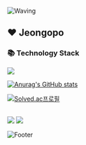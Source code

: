 
![Waving](https://capsule-render.vercel.app/api?type=Waving&height=200&text=Jeongopo!&fontAlign=80&fontAlignY=40&color=gradient)

## ❤ Jeongopo 

### 📚 Technology Stack
<img src="https://img.shields.io/badge/C++-blue?style=flat-square&logo=C%2B%2B&logoColor=white">

[![Anurag's GitHub stats](https://github-readme-stats.vercel.app/api?username=jeongopo)](https://github.com/jeongopo/github-readme-stats)

[![Solved.ac프로필](http://mazassumnida.wtf/api/v2/generate_badge?boj=jeongopo)](https://solved.ac/jeongopo)

<br>
<a href="https://velog.io/@jeongopo"><img src="https://img.shields.io/badge/Velog-brightgreen?style=flat-square&logo=Velog&logoColor=white&link=https://velog.io/@jeongopo/"></a>
<a href="https://www.notion.so/UE5-6daabc26f26e4dde855d6cf5800d598f"><img src="https://img.shields.io/badge/Notion-lightgrey?style=flat-square&logo=Notion&logoColor=white&link=https://www.notion.so/UE5-6daabc26f26e4dde855d6cf5800d598f"></a>

![Footer](https://capsule-render.vercel.app/api?type=waving&color=auto&height=200&section=footer)
